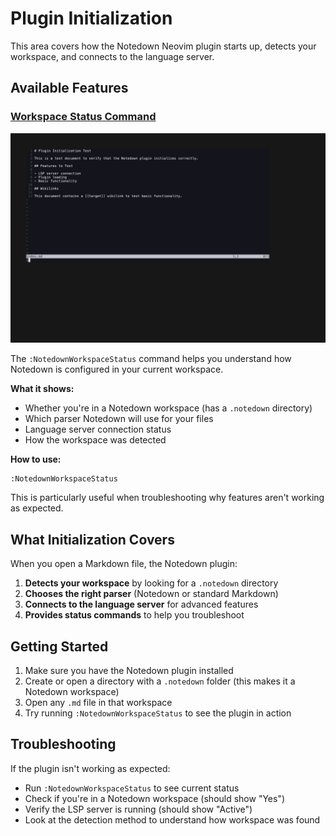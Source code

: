 # Plugin Initialization

This area covers how the Notedown Neovim plugin starts up, detects your workspace, and connects to the language server.

## Available Features

### [Workspace Status Command](./workspace-status-command/)
![Workspace Status Demo](./workspace-status-command/demo.gif)

The `:NotedownWorkspaceStatus` command helps you understand how Notedown is configured in your current workspace.

**What it shows:**
- Whether you're in a Notedown workspace (has a `.notedown` directory)
- Which parser Notedown will use for your files
- Language server connection status
- How the workspace was detected

**How to use:**
```vim
:NotedownWorkspaceStatus
```

This is particularly useful when troubleshooting why features aren't working as expected.

## What Initialization Covers

When you open a Markdown file, the Notedown plugin:

1. **Detects your workspace** by looking for a `.notedown` directory
2. **Chooses the right parser** (Notedown or standard Markdown)
3. **Connects to the language server** for advanced features
4. **Provides status commands** to help you troubleshoot

## Getting Started

1. Make sure you have the Notedown plugin installed
2. Create or open a directory with a `.notedown` folder (this makes it a Notedown workspace)
3. Open any `.md` file in that workspace
4. Try running `:NotedownWorkspaceStatus` to see the plugin in action

## Troubleshooting

If the plugin isn't working as expected:

- Run `:NotedownWorkspaceStatus` to see current status
- Check if you're in a Notedown workspace (should show "Yes")
- Verify the LSP server is running (should show "Active")
- Look at the detection method to understand how workspace was found